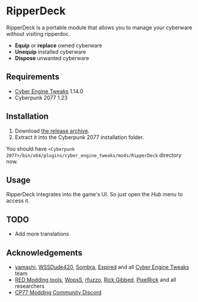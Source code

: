 # RipperDeck

RipperDeck is a portable module that allows you to manage your cyberware without visiting ripperdoc. 

- **Equip** or **replace** owned cyberware
- **Unequip** installed cyberware
- **Dispose** unwanted cyberware

## Requirements

- [Cyber Engine Tweaks](https://github.com/yamashi/CyberEngineTweaks) 1.14.0
- Cyberpunk 2077 1.23

## Installation

1. Download [the release archive](https://github.com/psiberx/cp2077-ripperdeck/releases). 
2. Extract it into the Cyberpunk 2077 installation folder.

You should have `<Cyberpunk 2077>/bin/x64/plugins/cyber_engine_tweaks/mods/RipperDeck` directory now. 

## Usage

RipperDeck integrates into the game's UI.
So just open the *Hub* menu to access it. 

## TODO

- Add more translations

## Acknowledgements

- [yamashi](https://github.com/yamashi), [WSSDude420](https://github.com/WSSDude420), [Sombra](https://github.com/Sombra0xCC), [Expired](https://github.com/expired6978) and all [Cyber Engine Tweaks](https://github.com/yamashi/CyberEngineTweaks) team
- [RED Modding tools](https://github.com/WolvenKit), [WopsS](https://github.com/WopsS), [rfuzzo](https://github.com/rfuzzo), [Rick Gibbed](https://github.com/gibbed), [PixelRick](https://github.com/PixelRick) and all researchers
- [CP77 Modding Community Discord](https://discord.gg/VhdvZncG6f)
